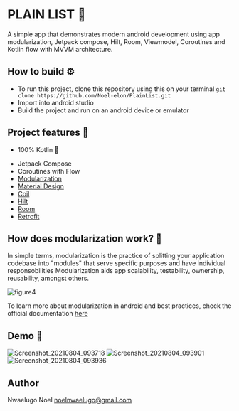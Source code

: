 # PLAIN LIST 📒
A simple app that demonstrates modern android development using app modularization, Jetpack compose, Hilt, Room, Viewmodel,
Coroutines and Kotlin flow with MVVM architecture. 




## How to build ⚙️

* To run this project, clone this repository using this on your terminal `git clone https://github.com/Noel-elon/PlainList.git`
* Import into android studio
* Build the project and run on an android device or emulator


## Project features 🎨

* 100% Kotlin 💯
- Jetpack Compose
- Coroutines with Flow
- [Modularization](https://developer.android.com/topic/modularization) 
- [Material Design](https://material.io/develop/android/)
- [Coil](https://coil-kt.github.io/coil/getting_started/)
- [Hilt](https://developer.android.com/training/dependency-injection/hilt-android)
- [Room](https://developer.android.com/training/data-storage/room)
- [Retrofit](https://square.github.io/retrofit/)

## How does modularization work? 🤔

In simple terms, modularization is the practice of splitting your application codebase into "modules" that serve specific purposes and have individual responsobilities
Modularization aids app scalability, testability, ownership, reusability, amongst others.
 
![figure4](https://user-images.githubusercontent.com/40652867/193463240-34521906-1423-4365-b0f1-53d4a059aebb.png)

To learn more about modularization in android and best practices, check the official documentation [here](https://developer.android.com/topic/modularization)



## Demo 📲

![Screenshot_20210804_093718](https://user-images.githubusercontent.com/40652867/128151477-2e46f4da-5d3b-440f-84b0-a08749d76fc0.png)
![Screenshot_20210804_093901](https://user-images.githubusercontent.com/40652867/128151655-f2936448-e8ec-4393-8bf6-e3ad89f6c83a.png)
![Screenshot_20210804_093936](https://user-images.githubusercontent.com/40652867/128151301-6c455850-77ac-4ed4-9ce1-0c5a642c33b4.png)





## Author
Nwaelugo Noel
noelnwaelugo@gmail.com
